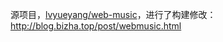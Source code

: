源项目，[lvyueyang/web-music](https://github.com/lvyueyang/web-music)，进行了构建修改：<http://blog.bizha.top/post/webmusic.html>